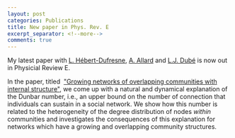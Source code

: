 ```yaml
---
layout: post
categories: Publications
title: New paper in Phys. Rev. E
excerpt_separator: <!--more-->
comments: true
---
```


My latest paper with [L. Hébert-Dufresne](http://laurenthebertdufresne.github.io/), [A. Allard](http://antoineallard.info) and [L.J. Dubé](http://dynamica.phy.ulaval.ca/) is now out in Physicial Review E.

In the paper, titled  ["Growing networks of overlapping communities with internal structure"](http://dx.doi.org/10.1103/PhysRevE.94.022317), we come up with a natural and dynamical explanation of the Dunbar number, i.e., an upper bound on the number of connection that individuals can sustain in a social network.
We show how this number is related to the heterogeneity of the degree distribution of nodes _within_ communities and investigates the consequences of this explanation for networks which have a growing and overlapping community structures.
